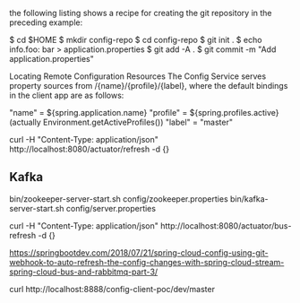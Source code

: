the following listing shows a recipe for creating the git repository in the preceding example:

$ cd $HOME
$ mkdir config-repo
$ cd config-repo
$ git init .
$ echo info.foo: bar > application.properties
$ git add -A .
$ git commit -m "Add application.properties"


 Locating Remote Configuration Resources
The Config Service serves property sources from /{name}/{profile}/{label}, where the default bindings in the client app are as follows:

"name" = ${spring.application.name}
"profile" = ${spring.profiles.active} (actually Environment.getActiveProfiles())
"label" = "master"


curl  -H "Content-Type: application/json" http://localhost:8080/actuator/refresh -d {}

Kafka
-----
bin/zookeeper-server-start.sh config/zookeeper.properties
bin/kafka-server-start.sh config/server.properties

curl  -H "Content-Type: application/json" http://localhost:8080/actuator/bus-refresh -d {}

https://springbootdev.com/2018/07/21/spring-cloud-config-using-git-webhook-to-auto-refresh-the-config-changes-with-spring-cloud-stream-spring-cloud-bus-and-rabbitmq-part-3/


curl http://localhost:8888/config-client-poc/dev/master